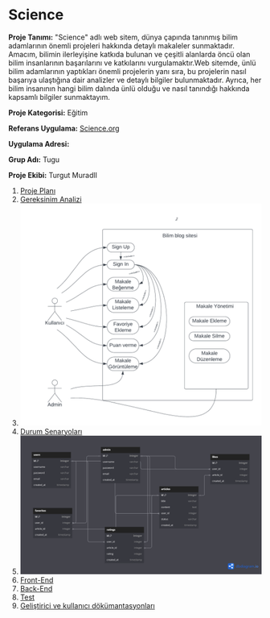 
# Science

**Proje Tanımı:** "Science" adlı web sitem, dünya çapında tanınmış bilim adamlarının önemli projeleri hakkında detaylı makaleler sunmaktadır. Amacım, bilimin ilerleyişine katkıda bulunan ve çeşitli alanlarda öncü olan bilim insanlarının başarılarını ve katkılarını vurgulamaktır.Web sitemde, ünlü bilim adamlarının yaptıkları önemli projelerin yanı sıra, bu projelerin nasıl başarıya ulaştığına dair analizler ve detaylı bilgiler bulunmaktadır. Ayrıca, her bilim insanının hangi bilim dalında ünlü olduğu ve nasıl tanındığı hakkında kapsamlı bilgiler sunmaktayım.

**Proje Kategorisi:** Eğitim

**Referans Uygulama:** 
[Science.org](https://www.science.org/)

**Uygulama Adresi:**

**Grup Adı:** Tugu

**Proje Ekibi:** Turgut MuradlI

1. [Proje Planı](/png2pdf.pdf)
2. [Gereksinim Analizi](/gereksinimanalizi.md)
3. ![Durum Diyagramı](/kullanicisenaryosudiyagrami.png)
4. [Durum Senaryoları](/durumsenaryoları.md)
5. ![Veri tabanı Diyagram](/Veritabanidiyagram.png)
6. [Front-End](/Front-end.md)
7. [Back-End](/Back-end.md)
8. [Test](/test.md)
9. [Geliştirici ve kullanıcı dökümantasyonları](/gelistirici-dokumantasyonu.md)


